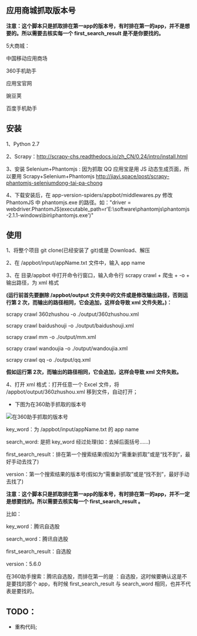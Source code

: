 ## 应用商城抓取版本号
**注意：这个脚本只是抓取排在第一app的版本号，有时排在第一的app，并不是想要的。所以需要去核实每一个 first_search_result 是不是你要找的。**

5大商城：

中国移动应用商场

360手机助手

应用宝官网

豌豆荚

百度手机助手 


## 安装
1、Python 2.7

2、Scrapy：http://scrapy-chs.readthedocs.io/zh_CN/0.24/intro/install.html

3、安装 Selenium+Phantomjs : 因为抓取 QQ 应用宝是用 JS 动态生成页面，所以要用 Scrapy+Selenium+Phantomjs http://jiayi.space/post/scrapy-phantomjs-seleniumdong-tai-pa-chong

4、下载安装后，在 app-version-spiders/appbot/middlewares.py 修改 PhantomJS 中 phantomjs.exe 的路径。如："driver = webdriver.PhantomJS(executable_path=r'E:\software\phantomjs\phantomjs-2.1.1-windows\bin\phantomjs.exe')" 

## 使用
1、将整个项目 git clone(已经安装了 git)或是 Download、解压

2、在 /appbot/input/appName.txt 文件中，输入 app name

3、在 目录/appbot 中打开命令行窗口，输入命令行 scrapy crawl + 爬虫 + -o + 输出路径，为 xml 格式 

**(运行前首先要删除 /appbot/output 文件夹中的文件或是修改输出路径，否则运行第 2 次，而输出的路径相同，它会追加，这样会导致 xml 文件失败。)：**

scrapy crawl 360zhushou -o ./output/360zhushou.xml

scrapy crawl baidushouji -o ./output/baidushouji.xml

scrapy crawl mm -o ./output/mm.xml

scrapy crawl wandoujia -o ./output/wandoujia.xml

scrapy crawl qq -o ./output/qq.xml

**假如运行第 2次，而输出的路径相同，它会追加，这样会导致 xml 文件失败。**

4、打开 xml 格式：打开任意一个 Excel 文件，将 /appbot/output/360zhushou.xml 移到文件，自动打开；

* 下图为在360助手抓取的版本号


![在360助手抓取的版本号](https://github.com/sunshineliang/app-version-spiders/raw/master/picture/version.png)


key_word：为 /appbot/input/appName.txt 的 app name

search_word: 是把 key_word 经过处理(如：去掉后面括号……)

first_search_result：排在第一个搜索结果(假如为“需重新抓取”或是“找不到”，最好手动去找了)

version：第一个搜索结果的版本号(假如为“需重新抓取”或是“找不到”，最好手动去找了)

**注意：这个脚本只是抓取排在第一app的版本号，有时排在第一的app，并不一定是想要找的。所以需要去核实每一个 first_search_result 。**

比如：

key_word：腾讯自选股

search_word：腾讯自选股

first_search_result：自选股

version：5.6.0

在360助手搜索：腾讯自选股，而排在第一的是 ：自选股，这时候要确认这是不是要找的那个 app，有时候 first_search_result 与 search_word 相同，也并不代表是要找的。

## TODO：
* 重构代码;
